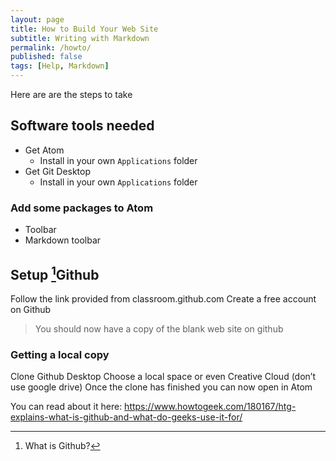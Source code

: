 ```yaml
---
layout: page
title: How to Build Your Web Site
subtitle: Writing with Markdown
permalink: /howto/
published: false
tags: [Help, Markdown]
---
```


Here are are the steps to take 

## Software tools needed

* Get Atom
	* Install in your own `Applications` folder
* Get Git Desktop
	* Install in your own `Applications` folder

### Add some packages to Atom

* Toolbar
* Markdown toolbar

## Setup [^1]Github

Follow the link provided from classroom.github.com
Create a free account on Github
> You should now have a copy of the blank web site on github

### Getting a local copy

Clone
Github Desktop
Choose a local space or even Creative Cloud (don’t use google drive)
Once the clone has finished you can now open in Atom





[^1]: What is Github?

You can read about it here: https://www.howtogeek.com/180167/htg-explains-what-is-github-and-what-do-geeks-use-it-for/
